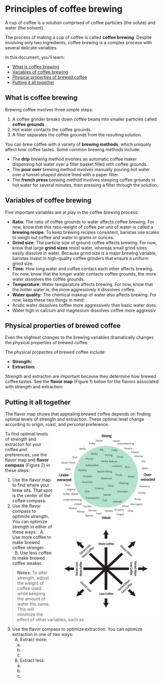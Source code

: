 # Principles of coffee brewing  

A cup of coffee is a solution comprised of coffee particles (the solute) and water (the solvent).

The process of making a cup of coffee is called **coffee brewing**. Despite involving only two ingredients, coffee brewing is a complex process with several delicate variables.

In this document, you'll learn:
- [What is coffee brewing](#what-is-coffee-brewing) 
- [Variables of coffee brewing](variables-of-coffee-brewing)
- [Physical properties of brewed coffee](#physical-properties-of-brewed-coffee)  
- [Putting it all together](#putting-it-all-together) 

## What is coffee brewing       
Brewing coffee involves three simple steps: 
1. A coffee grinder breaks down coffee beans into smaller particles called **coffee grounds**. 
2. Hot water contacts the coffee grounds. 
3. A filter separates the coffee grounds from the resulting solution.  
 
You can brew coffee with a variety of **brewing methods**, which uniquely affect how coffee tastes. Some common brewing methods include: 
- The **drip** brewing method involves an automatic coffee maker dispensing hot water over a filter basket filled with coffee grounds. 
- The **pour over** brewing method involves manually pouring hot water over a funnel-shaped device lined with a paper filter. 
- The **french press** brewing method involves steeping coffee grounds in hot water for several minutes, then pressing a filter through the solution. 

## Variables of coffee brewing 
Five important variables are at play in the coffee brewing process:  

- **Ratio**: The ratio of coffee grounds to water affects coffee brewing. For now, know that this ratio-weight of coffee per unit of water-is called a **brewing recipe**. To keep brewing recipes consistent, baristas use scales to weigh out coffee and water in grams or ounces. 
- **Grind size:** The particle size of ground coffee affects brewing. For now, know that large **grind sizes** resist water, whereas small grind sizes easily dissolve in water. Because grind size is a major brewing variable, baristas invest in high-quality coffee grinders that ensure a uniform grind size. 
- **Time:** How long water and coffee contact each other affects brewing. For now, know that the longer water contacts coffee grounds, the more water dissolves the coffee grounds. 
- **Temperature:** Water temperature affects brewing. For now, know that the hotter water is, the more aggressively it dissolves coffee. 
- **Water quality:** The chemical makeup of water also affects brewing. For now, keep these two things in mind:<br> 
- Acidic water dissolves coffee more aggressively than basic water does. 
- Water high in calcium and magnesium dissolves coffee more aggressiv

## Physical properties of brewed coffee 
Even the slightest changes to the brewing variables dramatically changes the physical properties of brewed coffee.

The physical properites of brewed coffee include: 

- **Strength:**
- **Extraction:** 

Strength and extracton are important because they determine how brewed coffee tastes. See the **flavor map** (Figure 1) below for the flavors associated with strength and extraction: 

## Putting it all together  
The flavor map shows that appealing brewed coffee depends on finding optimal levels of strength and extraction. These optimal level change according to origin, roast, and personal preference. 

<img src="principles-of-coffee-brewing/flavor map.png" 
     alt="flavor map"
     width="350"
     height="300"
     align="right"/>
     
<img src="principles-of-coffee-brewing/flavor-compass.png" 
     alt="flavor compass"
     width="350"
     height="300"
     align="right"/>

To find optimal levels of strength and extracton for your coffee and preferences, use the flavor map and **flavor compass** (Figure 2) in these steps: 
1. Use the flavor map to find where your brew sits. That spot is the center of the coffee compass.
2. Use the flavor compass to optimize strength. You can optimize strength in either of these ways: 
&nbsp; A. Use more coffee to make brewed coffee stronger.<br> 
&nbsp; B. Use less coffee to make brewed coffee weaker.<br>
> **Notes:** To alter strength, adjust the weight of coffee used while keeping the amount of water the same. This will minimize the effect of other variables, such as 
3. Use the flavor compass to optimize extraction. You can optimize extraction in one of two ways:<br> 
&nbsp; A. Extract more:<br>
&nbsp; &nbsp; a.<br>
&nbsp; &nbsp; b.<br>
&nbsp; &nbsp; c.<br>
&nbsp; B. Extract less:<br> 
&nbsp; &nbsp; a.<br>
&nbsp; &nbsp; b.<br>
&nbsp; &nbsp; c.<br>
